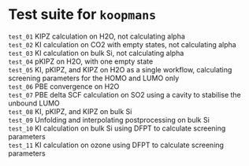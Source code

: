 # Test suite for `koopmans`
`test_01` KIPZ calculation on H2O, not calculating alpha  
`test_02` KI calculation on CO2 with empty states, not calculating alpha  
`test_03` KI calculation on bulk Si, not calculating alpha  
`test_04` pKIPZ on H2O, with one empty state  
`test_05` KI, pKIPZ, and KIPZ on H2O as a single workflow, calculating screening parameters for the HOMO and LUMO only  
`test_06` PBE convergence on H2O  
`test_07` PBE delta SCF calculation on SO2 using a cavity to stabilise the unbound LUMO  
`test_08` KI, pKIPZ, and KIPZ on bulk Si  
`test_09` Unfolding and interpolating postprocessing on bulk Si  
`test_10` KI calculation on bulk Si using DFPT to calculate screening parameters  
`test_11` KI calculation on ozone using DFPT to calculate screening parameters  
